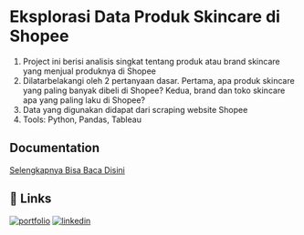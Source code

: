 
# Eksplorasi Data Produk Skincare di Shopee

1. Project ini berisi analisis singkat tentang produk atau brand skincare yang menjual produknya di Shopee
2. Dilatarbelakangi oleh 2 pertanyaan dasar. Pertama, apa produk skincare yang paling banyak dibeli di Shopee? Kedua, brand dan toko skincare apa yang paling laku di Shopee?
3. Data yang digunakan didapat dari scraping website Shopee
4. Tools: Python, Pandas, Tableau

## Documentation

[Selengkapnya Bisa Baca Disini](https://ilhammukti.medium.com/eksplorasi-data-produk-skincare-di-shopee-373536b1cd6a)


## 🔗 Links
[![portfolio](https://img.shields.io/badge/my_portfolio-000?style=for-the-badge&logo=ko-fi&logoColor=white)](https://ilhammukti.medium.com/)
[![linkedin](https://img.shields.io/badge/linkedin-0A66C2?style=for-the-badge&logo=linkedin&logoColor=white)](https://www.linkedin.com/in/ilhammukti/)

